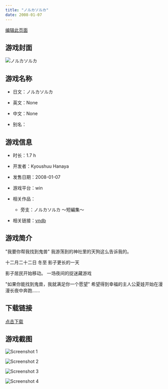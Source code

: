 ```yaml
---
title: "ノルカソルカ"
date: 2008-01-07
---
```

[编辑此页面](https://github.com/ACG-3/ADV3-source/blob/main/source/_posts/games/%E3%83%8E%E3%83%AB%E3%82%AB%E3%82%BD%E3%83%AB%E3%82%AB.md)

## 游戏封面

![ノルカソルカ](https%3A//pan.timero.xyz/onedrive/img_lib_001/%E3%83%8E%E3%83%AB%E3%82%AB%E3%82%BD%E3%83%AB%E3%82%AB_cover.avif)


## 游戏名称

- 日文：ノルカソルカ
- 英文：None
- 中文：None

- 别名：


## 游戏信息

- 时长：1.7 h
- 开发者：Kyoushuu Hanaya
- 发售日期：2008-01-07
- 游戏平台：win
- 相关作品：
   - 旁支：ノルカソルカ ～短編集～

- 相关链接：[vndb](https://vndb.org/v3619)


## 游戏简介

"我要你帮我找到鬼兽"
我游荡到的神社里的天狗这么告诉我的。

十二月二十二日
冬至
影子更长的一天

影子居民开始移动。
一场夜间的捉迷藏游戏

"如果你能找到鬼兽，我就满足你一个愿望"
希望得到幸福的主人公夏娃开始在漫漫长夜中奔跑......




## 下载链接

[点击下载](https://pan.timero.xyz/onedrive/adv_lib_001/%E3%83%8E%E3%83%AB%E3%82%AB%E3%82%BD%E3%83%AB%E3%82%AB)


## 游戏截图


![Screenshot 1](https%3A//pan.timero.xyz/onedrive/img_lib_001/%E3%83%8E%E3%83%AB%E3%82%AB%E3%82%BD%E3%83%AB%E3%82%AB_Screenshot_1.avif)

![Screenshot 2](https%3A//pan.timero.xyz/onedrive/img_lib_001/%E3%83%8E%E3%83%AB%E3%82%AB%E3%82%BD%E3%83%AB%E3%82%AB_Screenshot_2.avif)

![Screenshot 3](https%3A//pan.timero.xyz/onedrive/img_lib_001/%E3%83%8E%E3%83%AB%E3%82%AB%E3%82%BD%E3%83%AB%E3%82%AB_Screenshot_3.avif)

![Screenshot 4](https%3A//pan.timero.xyz/onedrive/img_lib_001/%E3%83%8E%E3%83%AB%E3%82%AB%E3%82%BD%E3%83%AB%E3%82%AB_Screenshot_4.avif)

